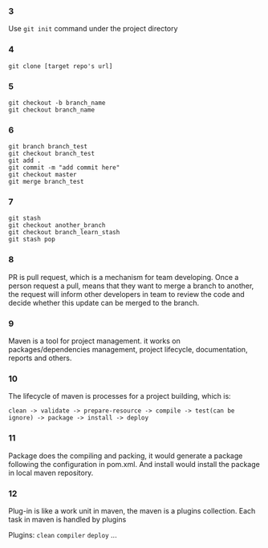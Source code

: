 ### 3
Use `git init` command under the project directory
### 4
`git clone [target repo's url]`
### 5
```
git checkout -b branch_name
git checkout branch_name
```
### 6
```
git branch branch_test
git checkout branch_test
git add .
git commit -m "add commit here"
git checkout master
git merge branch_test
```
### 7
```
git stash
git checkout another_branch
git checkout branch_learn_stash
git stash pop
```
### 8
PR is pull request, which is a mechanism for team developing. Once a person request a pull, means that they want to merge a branch to another, the request will inform other developers in team to review the code and decide whether this update can be merged to the branch.
### 9
Maven is a tool for project management. it works on packages/dependencies management, project lifecycle, documentation, reports and others.
### 10
The lifecycle of maven is processes for a project building, which is:

`clean -> validate -> prepare-resource -> compile -> test(can be ignore) -> package -> install -> deploy`
### 11
Package does the compiling and packing, it would generate a package following the configuration in pom.xml.
And install would install the package in local maven repository.
### 12
Plug-in is like a work unit in maven, the maven is a plugins collection. Each task in maven is handled by plugins 

Plugins: `clean` `compiler` `deploy` ... 